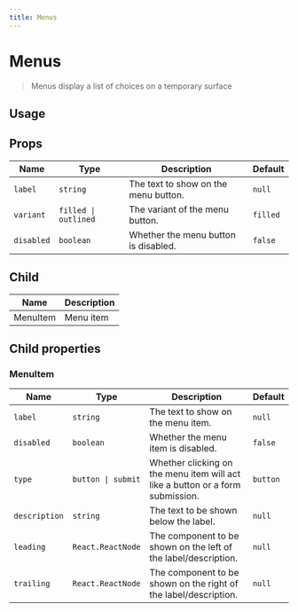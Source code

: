 ```yaml
---
title: Menus
---
```


# Menus

> Menus display a list of choices on a temporary surface

## Usage

<usage name="menu"></usage>

## Props

| Name       | Type              | Description | Default |
| ---------- | ----------------- | ----------- | ------- |
| `label` | `string` | The text to show on the menu button. | `null`  |
| `variant` | `filled \| outlined` | The variant of the menu button. | `filled`  |
| `disabled` | `boolean` | Whether the menu button is disabled. | `false`  |

## Child

| Name      | Description |
| --------- | ----------- |
| MenuItem  | Menu item   |

## Child properties
### MenuItem
| Name       | Type              | Description | Default |
| ---------- | ----------------- | ----------- | ------- |
| `label` | `string` | The text to show on the menu item. | `null`  |
| `disabled` | `boolean` | Whether the menu item is disabled. | `false`  |
| `type` | `button \| submit` | Whether clicking on the menu item will act like a button or a form submission. | `button`  |
| `description` | `string` | The text to be shown below the label. | `null`  |
| `leading` | `React.ReactNode` | The component to be shown on the left of the label/description. | `null`  |
| `trailing` | `React.ReactNode` | The component to be shown on the right of the label/description. | `null`  |